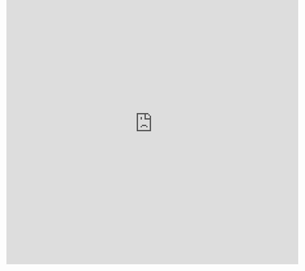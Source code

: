 ```yaml
---
layout: page
title: "Timeline"
date: 2015-01-01 00:00
comments: true
sharing: true
footer: true
---
```

<iframe src='http://cdn.knightlab.com/libs/timeline/latest/embed/index.html?source=0AsX56oojO58rdFVaUElaR1VZdUtVSnJmd2x2dS1zQ0E&font=Bevan-PotanoSans&maptype=ROADMAP&lang=en&height=650' width='70%' height='650' style="position: absolute; top: -40px; left: 170px;" frameborder='0'></iframe>